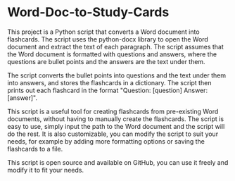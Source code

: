 # Word-Doc-to-Study-Cards

This project is a Python script that converts a Word document into flashcards. The script uses the python-docx library to open the Word document and extract the text of each paragraph. The script assumes that the Word document is formatted with questions and answers, where the questions are bullet points and the answers are the text under them.

The script converts the bullet points into questions and the text under them into answers, and stores the flashcards in a dictionary. The script then prints out each flashcard in the format "Question: [question] Answer: [answer]".

This script is a useful tool for creating flashcards from pre-existing Word documents, without having to manually create the flashcards. The script is easy to use, simply input the path to the Word document and the script will do the rest. It is also customizable, you can modify the script to suit your needs, for example by adding more formatting options or saving the flashcards to a file.

This script is open source and available on GitHub, you can use it freely and modify it to fit your needs.
